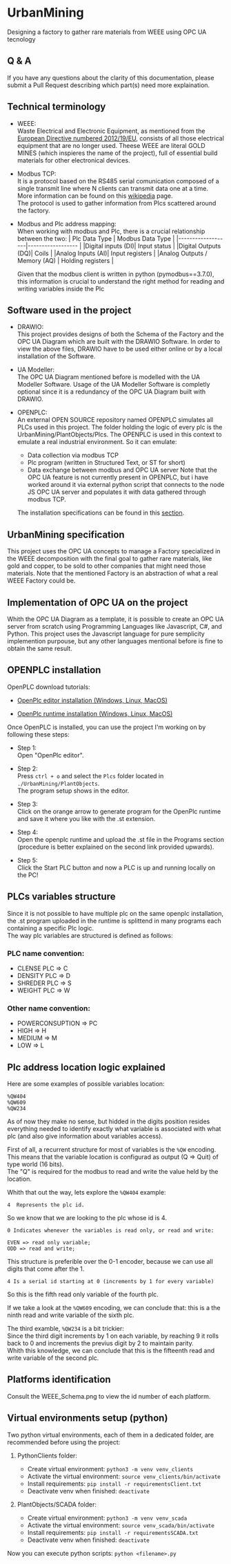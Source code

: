 # UrbanMining

Designing a factory to gather rare materials from WEEE using OPC UA tecnology

## Q & A

If you have any questions about the clarity of this documentation, please submit a Pull Request describing which part(s) need more explaination.

## Technical terminology

- WEEE:\
    Waste Electrical and Electronic Equipment, as mentioned from the [European Directive numbered 2012/19/EU,](https://en.wikipedia.org/wiki/Waste_Electrical_and_Electronic_Equipment_Directive) consists of all those electrical equipment that are no longer used.
    Theese WEEE are literal GOLD MINES (which inspieres the name of the project), full of essential build materials for other electronical devices.

- Modbus TCP:\
    It is a protocol based on the RS485 serial comunication composed of a single transmit line where N clients can transmit data one at a time.
    More information can be found on this [wikipedia](https://en.wikipedia.org/wiki/Modbus) page.\
    The protocol is used to gather information from Plcs scattered around the factory.

- Modbus and Plc address mapping:\
    When working with modbus and Plc, there is a crucial relationship between the two:
    | Plc Data Type     | Modbus Data Type             |
    |-------------------|------------------            |
    |Digital inputs (DI)| Input status                 |
    |Digital Outputs (DQ)| Coils                       |
    |Analog Inputs (AI)| Input registers               |
    |Analog Outputs / Memory (AQ) | Holding registers  |

    Given that the modbus client is written in python (pymodbus==3.7.0), this information is crucial to understand the right method for reading and writing variables inside the Plc

## Software used in the project

- DRAWIO:\
    This project provides designs of both the Schema of the Factory and the OPC UA Diagram which are built with the DRAWIO Software.
    In order to view the above files, DRAWIO have to be used either online or by a local installation of the Software.

- UA Modeller:\
    The OPC UA Diagram mentioned before is modelled with the UA Modeller Software.
    Usage of the UA Modeller Software is completly optional since it is a redundancy of the OPC UA Diagram built with DRAWIO.

- OPENPLC:\
    An external OPEN SOURCE repository named OPENPLC simulates all PLCs used in this project.
    The folder holding the logic of every plc is the UrbanMining/PlantObjects/Plcs.
    The OPENPLC is used in this context to emulate a real industrial environment.
    So it can emulate:
    - Data collection via modbus TCP
    - Plc program (written in Structured Text, or ST for short)
    - Data exchange between modbus and OPC UA server
    Note that the OPC UA feature is not currently present in OPENPLC, but i have worked around it via external python script that connects to the node JS OPC UA server and populates it with data gathered through modbus TCP.

    The installation specifications can be found in this [section](#openplc-installation).

## UrbanMining specification

This project uses the OPC UA concepts to manage a Factory specialized in the WEEE decomposition with the final goal to gather rare materials, like gold and copper, to be sold to other companies that might need those materials.
Note that the mentioned Factory is an abstraction of what a real WEEE Factory could be.

## Implementation of OPC UA on the project

Whith the OPC UA Diagram as a template, it is possible to create an OPC UA server from scratch using Programming Languages like Javascript, C#, and Python.
This project uses the Javascript language for pure semplicity implemention purpouse, but any other languages mentional before is fine to obtain the same result.

## OPENPLC installation

OpenPLC download tutorials:
- [OpenPlc editor installation (Windows, Linux, MacOS)](https://www.youtube.com/watch?v=QcP2dZATJ8Q)

- [OpenPlc runtime installation (Windows, Linux, MacOS)](https://www.youtube.com/watch?v=Il0bCK5Luto)

Once OpenPLC is installed, you can use the project I'm working on by following these steps:

- Step 1:\
    Open "OpenPlc editor".

- Step 2:\
    Press ```ctrl + o``` and select the ```Plcs``` folder located in ```./UrbanMining/PlantObjects```.\
    The program setup shows in the editor.

- Step 3:\
    Click on the orange arrow to generate program for the OpenPlc runtime and save it where you like with the .st extension.

- Step 4:\
    Open the openplc runtime and upload the .st file in the Programs section (procedure is better explained on the second link provided upwards).

- Step 5:\
    Click the Start PLC button and now a PLC is up and running locally on the PC!

## PLCs variables structure

Since it is not possible to have multiple plc on the same openplc installation, the .st program uploaded in the runtime is splittend in many programs each containing a specific Plc logic.\
The way plc variables are structured is defined as follows:

### PLC name convention:

- CLENSE PLC => C
- DENSITY PLC => D
- SHREDER PLC => S
- WEIGHT PLC => W

### Other name convention:

- POWERCONSUPTION => PC
- HIGH => H
- MEDIUM => M
- LOW => L

## Plc address location logic explained

Here are some examples of possible variables location:

```
%QW404
%QW609
%QW234
```

As of now they make no sense, but hidded in the digits position resides everything needed to identify exactly what variable is associated with what plc (and also give information about variables access).

First of all, a recurrent structure for most of variables is the ```%QW``` encoding.\
This means that the variable location is configurad as output (Q => Quit) of type world (16 bits).\
The "Q" is required for the modbus to read and write the value held by the location.

Whith that out the way, lets explore the ```%QW404``` example:

    4  Represents the plc id.

So we know that we are looking to the plc whose id is 4.

    0 Indicates whenever the variables is read only, or read and write:

    EVEN => read only variable;
    ODD => read and write;

This structure is preferible over the 0-1 encoder, because we can use all digits that come after the 1.

    4 Is a serial id starting at 0 (increments by 1 for every variable)

So this is the fifth read only variable of the fourth plc.

If we take a look at the ```%QW609``` encoding, we can conclude that:
this is a the ninth read and write variable of the sixth plc.

The third examble, ```%QW234``` is a bit trickier:\
Since the third digit increments by 1 on each variable, by reaching 9 it rolls back to 0 and increments the previus digit by 2 to maintain parity.\
Whith this knowledge, we can conclude that this is the fifteenth read and write variable of the second plc.

## Platforms identification

Consult the WEEE_Schema.png to view the id number of each platform.

## Virtual environments setup (python)

Two python virtual environments, each of them in a dedicated folder, are recommended before using the project:

1. PythonClients folder:
    - Create virtual environment: ```python3 -m venv venv_clients```
    - Activate the virtual environment: ```source venv_clients/bin/activate```
    - Install requirements: ```pip install -r requirementsClient.txt```
    - Deactivate venv when finished: ```deactivate```

2. PlantObjects/SCADA folder:
    - Create virtual environment: ```python3 -m venv venv_scada```
    - Activate the virtual environment: ```source venv_scada/bin/activate```
    - Install requirements: ```pip install -r requirementsSCADA.txt```
    - Deactivate venv when finished: ```deactivate```

Now you can execute python scripts: ```python <filename>.py```

